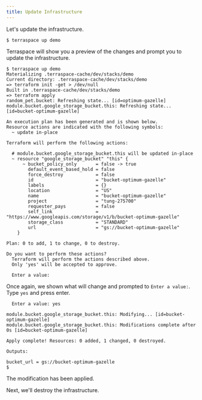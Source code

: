 ```yaml
---
title: Update Infrastructure
---
```


Let's update the infrastructure.

    $ terraspace up demo

Terraspace will show you a preview of the changes and prompt you to update the infrastructure.

    $ terraspace up demo
    Materializing .terraspace-cache/dev/stacks/demo
    Current directory: .terraspace-cache/dev/stacks/demo
    => terraform init -get > /dev/null
    Built in .terraspace-cache/dev/stacks/demo
    => terraform apply
    random_pet.bucket: Refreshing state... [id=optimum-gazelle]
    module.bucket.google_storage_bucket.this: Refreshing state... [id=bucket-optimum-gazelle]

    An execution plan has been generated and is shown below.
    Resource actions are indicated with the following symbols:
      ~ update in-place

    Terraform will perform the following actions:

      # module.bucket.google_storage_bucket.this will be updated in-place
      ~ resource "google_storage_bucket" "this" {
          ~ bucket_policy_only       = false -> true
            default_event_based_hold = false
            force_destroy            = false
            id                       = "bucket-optimum-gazelle"
            labels                   = {}
            location                 = "US"
            name                     = "bucket-optimum-gazelle"
            project                  = "tung-275700"
            requester_pays           = false
            self_link                = "https://www.googleapis.com/storage/v1/b/bucket-optimum-gazelle"
            storage_class            = "STANDARD"
            url                      = "gs://bucket-optimum-gazelle"
        }

    Plan: 0 to add, 1 to change, 0 to destroy.

    Do you want to perform these actions?
      Terraform will perform the actions described above.
      Only 'yes' will be accepted to approve.

      Enter a value:

Once again, we shown what will change and prompted to `Enter a value:`. Type `yes` and press enter.

      Enter a value: yes

    module.bucket.google_storage_bucket.this: Modifying... [id=bucket-optimum-gazelle]
    module.bucket.google_storage_bucket.this: Modifications complete after 0s [id=bucket-optimum-gazelle]

    Apply complete! Resources: 0 added, 1 changed, 0 destroyed.

    Outputs:

    bucket_url = gs://bucket-optimum-gazelle
    $

The modification has been applied.

Next, we'll destroy the infrastructure.